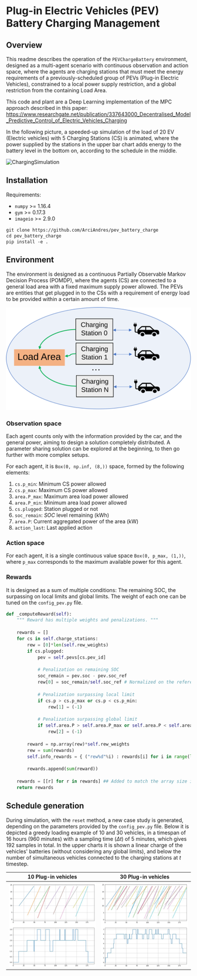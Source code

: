 # Plug-in Electric Vehicles (PEV) Battery Charging Management

## Overview

This readme describes the operation of the `PEVChargeBattery` environment, designed as a multi-agent scenario with continuous observation and action space, where the agents are charging stations that must meet the energy requirements of a previously-scheduled group of PEVs (Plug-in Electric Vehicles), constrained to a local power supply restriction, and a global restriction from the containing Load Area.

This code and plant are a Deep Learning implementation of the MPC approach described in this paper: https://www.researchgate.net/publication/337643000_Decentralised_Model_Predictive_Control_of_Electric_Vehicles_Charging

In the following picture, a speeded-up simulation of the load of 20 EV (Electric vehicles) with 5 Charging Stations (CS) is animated, where the power supplied by the stations in the upper bar chart adds energy to the battery level in the bottom on, according to the schedule in the middle.  

![ChargingSimulation](media/ChargingSimulation.gif)



## Installation

Requirements:

* `numpy` >= 1.16.4
* `gym` >= 0.17.3 
* `imageio` >= 2.9.0

```
git clone https://github.com/ArciAndres/pev_battery_charge
cd pev_battery_charge
pip install -e .
```

## Environment

The environment is designed as a continuous Partially Observable Markov Decision Process (POMDP), where the agents (CS) are connected to a general load area with a fixed maximum supply power allowed. The PEVs are entities that get plugged in to the CSs with a requirement of energy load to be provided within a certain amount of time. 

![LoadAreaFig](media/LoadAreaFig.svg)

### Observation space

Each agent counts only with the information provided by the car, and the general power, aiming to design a solution completely distributed. A parameter sharing solution can be explored at the beginning, to then go further with more complex setups. 

For each agent, it is `Box(0, np.inf, (8,))` space, formed by the following elements:

1. `cs.p_min`: Minimum CS power allowed
1. `cs.p_max`: Maximum CS power allowed
1. `area.P_max`: Maximum area load power allowed
1. `area.P_min`: Minimum area load power allowed
1. `cs.plugged`: Station plugged or not
1. `soc_remain`: $SOC$ level remaining (kWh)
1. `area.P`: Current aggregated power of the area (kW)
1. `action_last`: Last applied action

### Action space

For each agent, it is a single continuous value space `Box(0, p_max, (1,))`, where `p_max` corresponds to the maximum available power for this agent. 

### Rewards

It is designed as a sum of multiple conditions: The remaining SOC, the surpassing on local limits and global limits. The weight of each one can be tuned on the `config_pev.py` file. 

```python
def _computeReward(self):
    """ Reward has multiple weights and penalizations. """
    
    rewards = []
    for cs in self.charge_stations:
        rew = [0]*len(self.rew_weights)
        if cs.plugged:
            pev = self.pevs[cs.pev_id]
            
            # Penalization on remaining SOC
            soc_remain = pev.soc - pev.soc_ref
            rew[0] = soc_remain/self.soc_ref # Normalized on the reference, not max
            
            # Penalization surpassing local limit
            if cs.p > cs.p_max or cs.p < cs.p_min:
                rew[1] = (-1)
            
            # Penalization surpassing global limit
            if self.area.P > self.area.P_max or self.area.P < self.area.P_min:
                rew[2] = (-1)
        
        reward = np.array(rew)*self.rew_weights
        rew = sum(rewards)
        self.info_rewards = { ("rew%d"%i) : rewards[i] for i in range(len(rewards)) }
    
        rewards.append(sum(reward))  
    
    rewards = [[r] for r in rewards] ## Added to match the array size in training
    return rewards
```
## Schedule generation

During simulation, with the `reset` method, a new case study is generated, depending on the parameters provided by the `config_pev.py` file. Below it is depicted a greedy loading example of 10 and 30 vehicles, in a timespan of 16 hours (960 minutes) with a sampling time ($\Delta t$) of 5 minutes, which gives 192 samples in total. In the upper charts it is shown a linear charge of the vehicles' batteries (without considering any global limits), and below the number of simultaneous vehicles connected to the charging stations at $t$ timestep. 

|                     10 Plug-in vehicles                      |                     30 Plug-in vehicles                      |
| :----------------------------------------------------------: | :----------------------------------------------------------: |
| <img src="media/10_pev_env.gif" alt="10_pev_env" style="zoom: 80%;" /> | <img src="media/30_pev_env.gif" alt="30_pev_env" style="zoom: 80%;" /> |



